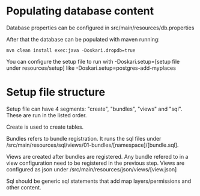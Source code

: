 # Populating database content

Database properties can be configured in src/main/resources/db.properties

After that the database can be populated with maven running:

    mvn clean install exec:java -Doskari.dropdb=true

You can configure the setup file to run with -Doskari.setup=[setup file under resources/setup] like -Doskari.setup=postgres-add-myplaces

# Setup file structure

Setup file can have 4 segments: "create", "bundles", "views" and "sql". These are run in the listed order.

Create is used to create tables.

Bundles refers to bundle registration. It runs the sql files under /src/main/resources/sql/views/01-bundles/[namespace]/[bundle.sql].

Views are created after bundles are registered. Any bundle refered to in a view configuration need to be registered in the previous step.
Views are configured as json under /src/main/resources/json/views/[view.json]

Sql should be generic sql statements that add map layers/permissions and other content.